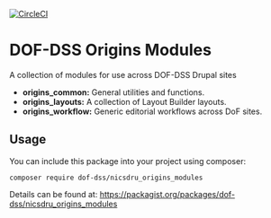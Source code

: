 [![CircleCI](https://circleci.com/gh/dof-dss/nicsdru_origins_modules.svg?style=svg)](https://circleci.com/gh/dof-dss/nicsdru_origins_modules)

# DOF-DSS Origins Modules

A collection of modules for use across DOF-DSS Drupal sites
* **origins_common:** General utilities and functions. 
* **origins_layouts:** A collection of Layout Builder layouts. 
* **origins_workflow:** Generic editorial workflows across DoF sites. 

## Usage

You can include this package into your project using composer:
```
composer require dof-dss/nicsdru_origins_modules
```
Details can be found at: https://packagist.org/packages/dof-dss/nicsdru_origins_modules
